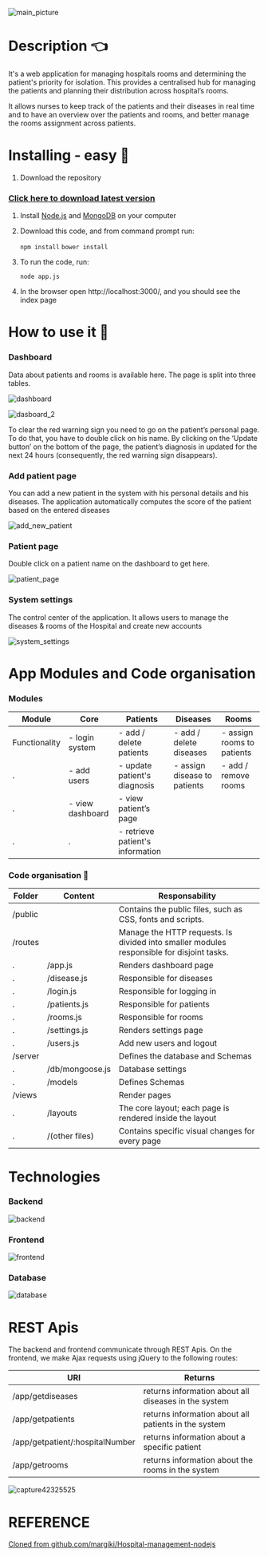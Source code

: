 ![main_picture](https://user-images.githubusercontent.com/35674364/38763706-29e92d3c-3fc3-11e8-92da-e53f6a3f3ba6.JPG)

# Description :point_left:
It's a web application for managing hospitals rooms and determining the patient's priority for isolation. 
This provides a centralised hub for managing the patients and planning their distribution across hospital’s rooms. 


It allows nurses to keep track of the patients and their diseases in real time and to have an overview over the patients and rooms, and 
better manage the rooms assignment across patients.

# Installing - easy :electric_plug:
1.	Download the repository

### [Click here to download latest version](https://github.com/iub-cse-shq/hospital-management)

1. Install [Node.js](https://nodejs.org/en/download/) and [MongoDB](https://www.mongodb.com/download-center?jmp=nav) on your computer

2. Download this code, and from command prompt run:

   `npm install`                              `bower install`


3. To run the code, run:

    `node app.js`

    
4. In the browser open http://localhost:3000/, and you should see the index page

# How to use it :book:

### Dashboard

Data about patients and rooms is available here. The page is split into three tables. 

![dashboard](https://user-images.githubusercontent.com/35674364/38763728-87f96086-3fc3-11e8-961a-cb5283d3fae4.JPG)

![dasboard_2](https://user-images.githubusercontent.com/35674364/38763732-a00165b6-3fc3-11e8-9933-612ce3941c45.JPG)

To clear the red warning sign you need to go on the patient’s personal page. To do that, you have to double click on his name. By clicking on the ‘Update button’ on the bottom of the page, the patient’s diagnosis in updated for the next 24 hours (consequently, the red warning sign disappears).

### Add patient page

You can add a new patient in the system with his personal details and his diseases. The application automatically computes the score of the patient based on the entered diseases

![add_new_patient](https://user-images.githubusercontent.com/35674364/38763736-bf3b3a4c-3fc3-11e8-9892-b560135edd08.JPG)

### Patient page

Double click on a patient name on the dashboard to get here.

![patient_page](https://user-images.githubusercontent.com/35674364/38763743-e109c04e-3fc3-11e8-9f5a-cd45b0d5515b.JPG)


### System settings

The control center of the application. It allows users to manage the diseases & rooms of the Hospital and create new accounts

![system_settings](https://user-images.githubusercontent.com/35674364/38763749-07d1df36-3fc4-11e8-8b1f-3d568f73c20b.JPG)

# App Modules and Code organisation
### Modules

Module|Core	|Patients|Diseases|Rooms 
------|-----|--------|--------|----
Functionality	|- login system | - add / delete patients | - add / delete diseases | 	- assign rooms to patients
.|- add users | - update patient's diagnosis | - assign disease to patients | - add / remove rooms
.|- view dashboard	| - view patient’s page | 
.|.| - retrieve patient's information	

### Code organisation :open_file_folder:

Folder | Content | Responsability
------|-----|--------
/public	| |	Contains the public files, such as CSS, fonts and scripts.
/routes	| |	Manage the HTTP requests. Is divided into smaller modules responsible for disjoint tasks.
.	|/app.js| 	Renders dashboard page
.	|/disease.js| 	Responsible for diseases
.	|/login.js|	Responsible for logging in
.	|/patients.js|	Responsible for patients
.	|/rooms.js|	Responsible for rooms
.	|/settings.js|	Renders settings page
.	|/users.js|	Add new users and logout
/server	| |	Defines the database and Schemas
.	|/db/mongoose.js| 	Database settings
.	|/models| 	Defines Schemas
/views		| |Render pages
.	|/layouts|	The core layout; each page is rendered inside the layout
.	|/(other files)|	Contains specific visual changes for every page

# Technologies

### Backend
![backend](https://user-images.githubusercontent.com/35674364/38763755-440d1484-3fc4-11e8-83d4-4352cedfaad4.jpg)

### Frontend
![frontend](https://user-images.githubusercontent.com/35674364/38763752-2ded2234-3fc4-11e8-9857-7785af9a1831.jpg)

### Database
![database](https://user-images.githubusercontent.com/35674364/38763757-63eaa1ae-3fc4-11e8-8bcd-2133a0f9c2c9.jpg)

# REST Apis
The backend and frontend communicate through REST Apis. On the frontend, we make Ajax requests using jQuery to the following routes: 

URI |	Returns
----|----
/app/getdiseases |	returns information about all diseases in the system
/app/getpatients |       	returns information about all patients in the system
/app/getpatient/:hospitalNumber |	returns information about a specific patient
/app/getrooms	| returns information about the rooms in the system

![capture42325525](https://user-images.githubusercontent.com/35674364/38778020-c6e0db38-40d3-11e8-85cb-16c5311ef519.JPG)

# REFERENCE
[ Cloned from github.com/margiki/Hospital-management-nodejs ](https://github.com/margiki/Hospital-management-nodejs)
